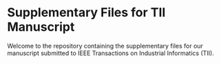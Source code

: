 # Supplementary Files for TII Manuscript

Welcome to the repository containing the supplementary files for our manuscript submitted to IEEE Transactions on Industrial Informatics (TII).
